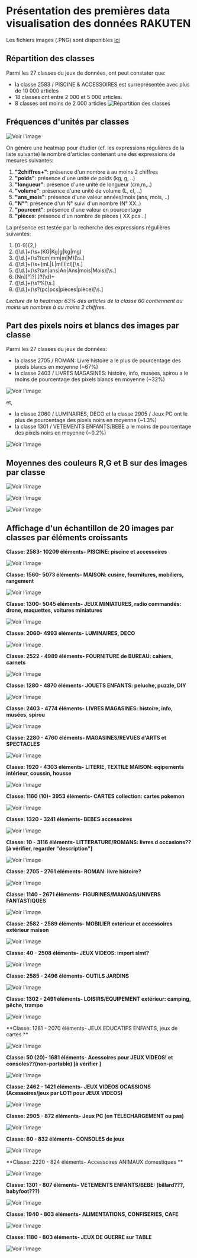 # Présentation des premières data visualisation des données RAKUTEN

Les fichiers images (.PNG) sont disponibles [ici](https://github.com/JulienJ-44/rakuteam/tree/main/Pictures)

## Répartition des classes
Parmi les 27 classes du jeux de données, ont peut constater que:
* la classe 2583 / PISCINE & ACCESSOIRES est surreprésentée avec plus de 10 000 articles 
* 18 classes ont entre 2 000 et 5 000 articles.
* 8 classes ont moins de 2 000 articles
![Répartition des classes](https://github.com/JulienJ-44/rakuteam/blob/main/Pictures/Nb%20articles%20par%20classe.png)

## Fréquences d'unités par classes
![Voir l'image](https://github.com/JulienJ-44/rakuteam/blob/main/Pictures/Frequence_unites_par_classe.png)

On génère une heatmap pour étudier (cf. les expressions régulières de la liste suivante) le nombre d'articles contenant une des expressions de mesures suivantes:
1. **"2chiffres+"**: présence d'un nombre à au moins 2 chiffres
1. **"poids"**: présence d'une unité de poids (kg, g, ..)
1. **"longueur"**: présence d'une unité de longueur (cm,m,..)
1. **"volume"**: présence d'une unité de volume (L, cl, ..)
1. **"ans_mois"**: présence d'une valeur années/mois (ans, mois, ..)
1. **"N°"**: présence d'un N° suivi d'un nombre (N° XX..)
1. **"pourcent"**: présence d'une valeur en pourcentage
1. **"pièces**: présence d'un nombre de pièces ( XX pcs ..)

La présence est testée par la recherche des expressions régulières suivantes:
1. [0-9]{2,}
1. ([\d.]+)\s+(KG|Kg|g|kg|mg)
1. ([\d.]+)\s?(cm|mm|m|M)[\s.]
1. ([\d.]+)\s+(mL|L|ml|l|cl)[\s.]
1. ([\d.]+)\s?(an|ans|An|Ans|mois|Mois)[\s.]
1. [Nn][°]?[ ]?[\d]+
1. ([\d.]+)\s?%[\s.]
1. ([\d.]+)\s?(pc|pcs|pièces|pièce)[\s.]

*Lecture de la heatmap: 63% des articles de la classe 60 contiennent au moins un nombres à au moins 2 chiffres.*

## Part des pixels noirs et blancs des images par classe
Parmi les 27 classes du jeux de données:
* la classe 2705 / ROMAN: Livre histoire a le plus de pourcentage des pixels blancs en moyenne (~67%)
* la classe 2403 / LIVRES MAGASINES: histoire, info, musées, spirou a le moins de pourcentage des pixels blancs en moyenne (~32%)

![Voir l'image](https://github.com/JulienJ-44/rakuteam/blob/main/Pictures/Pourcentage%20des%20pixels%20blancs%20sur%20les%20images.png)

et,
* la classe 2060 / LUMINAIRES, DECO et la classe 2905 / Jeux PC ont le plus de pourcentage des pixels noirs en moyenne (~1.3%)
* la classe 1301 / VETEMENTS ENFANTS/BEBE a le moins de pourcentage des pixels noirs en moyenne (~0.2%)

![Voir l'image](https://github.com/JulienJ-44/rakuteam/blob/main/Pictures/Pourcentage%20des%20pixels%20noirs%20sur%20les%20images.png)

## Moyennes des couleurs R,G et B sur des images par classe

![Voir l'image](https://github.com/JulienJ-44/rakuteam/blob/main/Pictures/Moyenne%20de%20valeur%20R%20sur%20les%20images.png)

![Voir l'image](https://github.com/JulienJ-44/rakuteam/blob/main/Pictures/Moyenne%20de%20valeur%20G%20sur%20les%20images.png)

![Voir l'image](https://github.com/JulienJ-44/rakuteam/blob/main/Pictures/Moyenne%20de%20valeur%20B%20sur%20les%20images.png)

## Affichage d'un échantillon de 20 images par classes par éléments croissants


**Classe: 2583-
 10209  éléments-
PISCINE: piscine et accessoires**

![Voir l'image](https://github.com/JulienJ-44/rakuteam/blob/mainPictures/subplot_classe_2583.png)

**Classe: 1560- 
 5073  éléments-
MAISON: cusine, fournitures, mobiliers, rangement**

![Voir l'image](https://github.com/JulienJ-44/rakuteam/blob/mainPictures/subplot_classe_1560.png)

**Classe: 1300-
 5045  éléments-
JEUX MINIATURES, radio commandés: drone, maquettes, voitures miniatures**            

![Voir l'image](https://github.com/JulienJ-44/rakuteam/blob/mainPictures/subplot_classe_1300.png)

**Classe: 2060- 
 4993  éléments-
LUMINAIRES, DECO**

![Voir l'image](https://github.com/JulienJ-44/rakuteam/blob/mainPictures/subplot_classe_2060.png)

**Classe: 2522 -
 4989  éléments-
FOURNITURE de BUREAU: cahiers, carnets**

![Voir l'image](https://github.com/JulienJ-44/rakuteam/blob/mainPictures/subplot_classe_2522.png)

**Classe: 1280 -
 4870  éléments-
JOUETS ENFANTS: peluche, puzzle, DIY**

![Voir l'image](https://github.com/JulienJ-44/rakuteam/blob/mainPictures/subplot_classe_1280.png)

**Classe: 2403 -
 4774  éléments-
LIVRES MAGASINES: histoire, info, musées, spirou**

![Voir l'image](https://github.com/JulienJ-44/rakuteam/blob/mainPictures/subplot_classe_2403.png)

**Classe: 2280 -
 4760  éléments-
MAGASINES/REVUES d'ARTS et SPECTACLES**

![Voir l'image](https://github.com/JulienJ-44/rakuteam/blob/mainPictures/subplot_classe_2280.png)

**Classe: 1920 -
 4303  éléments-
LITERIE, TEXTILE MAISON: eqipements intérieur, coussin, housse**

![Voir l'image](https://github.com/JulienJ-44/rakuteam/blob/mainPictures/subplot_classe_1920.png)

**Classe: 1160 (10)-
 3953  éléments-
CARTES collection: cartes pokemon**

![Voir l'image](https://github.com/JulienJ-44/rakuteam/blob/mainPictures/subplot_classe_1160.png)

**Classe: 1320 -
 3241  éléments-
BEBES accessoires**

![Voir l'image](https://github.com/JulienJ-44/rakuteam/blob/mainPictures/subplot_classe_1320.png)

**Classe: 10 -
 3116  éléments-
LITTERATURE/ROMANS: livres d occasions?? [à vérifier, regarder "description"]**

![Voir l'image](https://github.com/JulienJ-44/rakuteam/blob/mainPictures/subplot_classe_10.png)

**Classe: 2705 -
 2761  éléments-
ROMAN: livre histoire?**

![Voir l'image](https://github.com/JulienJ-44/rakuteam/blob/mainPictures/subplot_classe_2705.png)

**Classe: 1140 -
 2671  éléments-
FIGURINES/MANGAS/UNIVERS FANTASTIQUES**

![Voir l'image](https://github.com/JulienJ-44/rakuteam/blob/mainPictures/subplot_classe_1140.png)

**Classe: 2582 -
 2589  éléments-
MOBILIER extérieur et accessoires extérieur maison**

![Voir l'image](https://github.com/JulienJ-44/rakuteam/blob/mainPictures/subplot_classe_2582.png)

**Classe: 40 -
 2508  éléments-
JEUX VIDEOS: import slmt?**

![Voir l'image](https://github.com/JulienJ-44/rakuteam/blob/mainPictures/subplot_classe_40.png)

**Classe: 2585 -
 2496  éléments-
OUTILS JARDINS**

![Voir l'image](https://github.com/JulienJ-44/rakuteam/blob/mainPictures/subplot_classe_2585.png)

**Classe: 1302 -
 2491  éléments-
LOISIRS/EQUIPEMENT extérieur: camping, pêche, trampo**

![Voir l'image](https://github.com/JulienJ-44/rakuteam/blob/mainPictures/subplot_classe_1302.png)

**Classe: 1281 -
 2070  éléments-
JEUX EDUCATIFS ENFANTS, jeux de cartes **

![Voir l'image](https://github.com/JulienJ-44/rakuteam/blob/mainPictures/subplot_classe_1281.png)

**Classe: 50  (20)-
 1681  éléments-
Acessoires pour JEUX VIDEOS! et consoles??(non-portable) [à vérifier ]**

![Voir l'image](https://github.com/JulienJ-44/rakuteam/blob/mainPictures/subplot_classe_50.png)

**Classe: 2462 -
 1421  éléments-
JEUX VIDEOS OCASSIONS (Acessoires/jeux par LOT! pour JEUX VIDEOS)**

![Voir l'image](https://github.com/JulienJ-44/rakuteam/blob/mainPictures/subplot_classe_2462.png)

**Classe: 2905 -
 872  éléments-
Jeux PC (en TELECHARGEMENT ou pas)**

![Voir l'image](https://github.com/JulienJ-44/rakuteam/blob/mainPictures/subplot_classe_2905.png)

**Classe: 60 -
 832  éléments-
CONSOLES de jeux**

![Voir l'image](https://github.com/JulienJ-44/rakuteam/blob/mainPictures/subplot_classe_60.png)

**Classe: 2220 -
 824  éléments-
Accessoires ANIMAUX domestiques **

![Voir l'image](https://github.com/JulienJ-44/rakuteam/blob/mainPictures/subplot_classe_2220.png)

**Classe: 1301 -
 807  éléments-
VETEMENTS ENFANTS/BEBE: (billard???, babyfoot???)**

![Voir l'image](https://github.com/JulienJ-44/rakuteam/blob/mainPictures/subplot_classe_1301.png)

**Classe: 1940 -
 803  éléments-
ALIMENTATIONS, CONFISERIES, CAFE**

![Voir l'image](https://github.com/JulienJ-44/rakuteam/blob/mainPictures/subplot_classe_1940.png)

**Classe: 1180 -
 803  éléments-
JEUX DE GUERRE sur TABLE**

![Voir l'image](https://github.com/JulienJ-44/rakuteam/blob/mainPictures/subplot_classe_1180.png)



